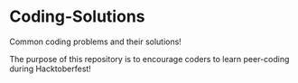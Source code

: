 # Coding-Solutions

Common coding problems and their solutions!

The purpose of this repository is to encourage coders to learn peer-coding during Hacktoberfest!
